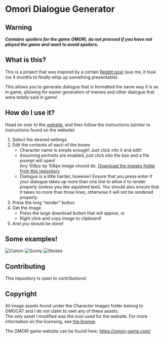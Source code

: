 # Omori Dialogue Generator

## Warning
***Contains spoilers for the game OMORI, do not proceed if you have not played
the game and want to avoid spoilers.***


## What is this?
This is a project that was inspired by a certain [Reddit post](https://www.reddit.com/r/OMORI/comments/rpl3p8/is_there_a_custom_dialogue_box_generator_anywhere/)
(sue me, it took me 4 months to finally whip up something presentable).

This allows you to generate dialogue that is formatted the same way it is as in
game, allowing for easier generation of memes and other dialogue that were
*totally* said in game!

## How do I use it?
Head on over to the [website](https://ransu-ll.github.io/Omori-Dialogue-Generator/),
and then follow the instructions (similar to instructions found on the website)
1. Select the desired settings
2. Edit the contents of each of the boxes
    * Character name is simple enough! Just click into it and edit!
    * Assuming portraits are enabled, just
      click into the box and a file prompt
      will open!  
      Any 106px by 106px image should do.
      [Download the images folder from this repository](https://download-directory.github.io/?url=https%3A%2F%2Fgithub.com%2FRansu-ll%2FOmori-Dialogue-Generator%2Ftree%2Fmaster%2FCharacter%2520Images)
    * Dialogue is a little harder, however! Ensure that you press enter if your
      dialogue takes up more than one line to allow it to render properly
      (unless you like squished text).
      You should also ensure that it takes no more than three lines, otherwise
      it will not be rendered properly.
3. Press the long "render" button
4. Get the image
    * Press the large download button that will appear, or
    * Right click and copy image to clipboard!
5. And you should be done!

## Some examples!
![Canon](https://user-images.githubusercontent.com/59227493/163705424-d9a7d8c8-612c-4b36-80cc-076cfd358363.png)
![Sunny](https://user-images.githubusercontent.com/59227493/163705580-fb6dc6cd-ba0a-434b-bc09-795038e55d2f.png)
![Noises](https://user-images.githubusercontent.com/59227493/163705610-342524ff-ad92-4717-9340-285967b147ad.png)

## Contributing
This repository is open to contributions!

## Copyright
All image assets found under the Character Images folder belong to OMOCAT and I do not claim to own any of these assets.  
The only asset I modified was the icon used for the website.
For more information on the licensing, see [the license](LICENSE.md).

The OMORI game website can be found here: https://omori-game.com/
